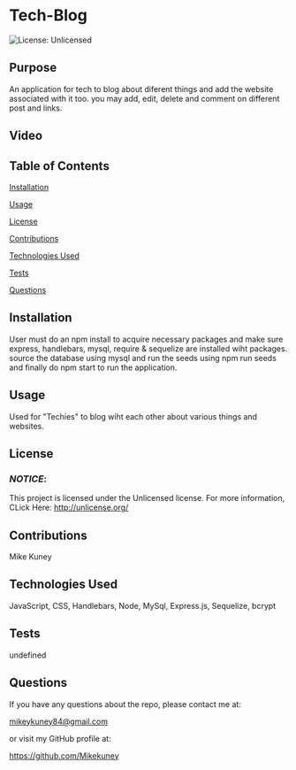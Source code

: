 # **Tech-Blog**

![License: Unlicensed](https://img.shields.io/badge/License-Unlicensed-blue.svg)

## **Purpose**
An application for tech to blog about diferent things and add the website associated with it too. you may add, edit, delete and comment on different post and links.

## **Video**



## **Table of Contents**
<a href="#installation">Installation</a> 

<a href="#usage">Usage</a> 

<a href="userLicense">License</a> 

<a href="#contributions">Contributions</a>

<a href="#technologies">Technologies Used</a>

<a href="#tests">Tests</a> 

<a href="questions">Questions</a> 


## <h2 id="installation">**Installation**</h2>

User must do an npm install to acquire necessary packages and make sure express, handlebars, mysql, require & sequelize are installed wiht packages.  source the database using mysql and run the seeds using npm run seeds and finally do npm start to run the application.

## <h2 id="usage">**Usage**</h2>

Used for "Techies" to blog wiht each other about various things and websites.

## <h2 id="userLicense">**License**</h2>
### <em>NOTICE</em>:
This project is licensed under the Unlicensed license.
For more information, CLick Here:
http://unlicense.org/


## <h2 id="contributions">**Contributions**</h2>
Mike Kuney

## <h2 id="technologies">**Technologies Used**</h2>
JavaScript, CSS, Handlebars, Node, MySql, Express.js, Sequelize, bcrypt
## <h2 id="tests">**Tests**</h2>
undefined

## <h2 id="questions">**Questions**</h2>
If you have any questions about the repo, please contact me at: 

mikeykuney84@gmail.com 

or visit my GitHub profile at: 

https://github.com/Mikekuney
